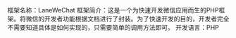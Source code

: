 框架名称：LaneWeChat
框架简介：这是一个为快速开发微信应用而生的PHP框架。将微信的开发者功能根据文档进行了封装。为了快速开发的目的，开发者完全不需要知道具体是如何实现的，只需要简单的调用方法即可。
开发语言：PHP

